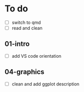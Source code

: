 # To do

- [ ] switch to qmd
- [ ] read and clean

## 01-intro

- [ ] add VS code orientation

## 04-graphics

- [ ] clean and add ggplot description